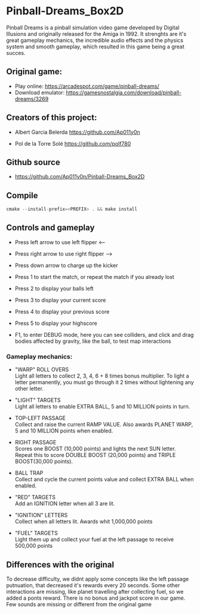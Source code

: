# Pinball-Dreams_Box2D
Pinball Dreams is a pinball simulation video game developed by Digital Illusions and originally released for the Amiga in 1992.
It strenghts are it's great gameplay mechanics, the incredible audio effects and the physics system and smooth gameplay, which resulted in this game being a great succes.

## Original game:
* Play online:
https://arcadespot.com/game/pinball-dreams/
* Download emulator:
https://gamesnostalgia.com/download/pinball-dreams/3269

## Creators of this project:
* Albert Garcia Belerda
https://github.com/Ap011y0n

* Pol de la Torre Solé
https://github.com/polf780

## Github source
* https://github.com/Ap011y0n/Pinball-Dreams_Box2D

## Compile

```c
cmake --install-prefix=<PREFIX> . && make install

```

## Controls and gameplay
* Press left arrow to use left flipper <--
* Press right arrow to use right flipper -->
* Press down arrow to charge up the kicker
* Press 1 to start the match, or repeat the match if you already lost
* Press 2 to display your balls left
* Press 3 to display your current score
* Press 4 to display your previous score
* Press 5 to display your highscore

* F1, to enter DEBUG mode, here you can see colliders, and click and drag bodies affected by gravity, like the ball, to test map interactions

### Gameplay mechanics:

* "WARP" ROLL OVERS               
Light all letters to  collect 2, 3, 4, 6 + 8 times bonus multiplier. To light a letter permanently, you must go through it 2 times without lightening any other letter.

* "LIGHT" TARGETS                     
Light  all letters to enable  EXTRA BALL, 5 and 10 MILLION points  in turn.

* TOP-LEFT PASSAGE                 
Collect and raise the current RAMP VALUE. Also awards  PLANET WARP, 5 and 10 MILLION  points when enabled.

* RIGHT PASSAGE                 
Scores  one BOOST  (10,000 points) and  lights the next SUN letter. Repeat this to score DOUBLE BOOST (20,000 points) and TRIPLE BOOST(30,000 points).

* BALL TRAP             
Collect  and cycle  the current  points value  and collect EXTRA BALL when enabled.

* "RED" TARGETS          
Add an IGNITION letter when all 3 are lit.

* "IGNITION" LETTERS     
Collect when all letters lit. Awards whit 1,000,000 points

* "FUEL" TARGETS     
Light them up and collect your fuel at the left passage to receive 500,000 points

## Differences with the original
To decrease difficulty, we didnt apply some concepts like the left passage putnuation, that decreased it's rewards every 20 seconds.
Some other interactions are missing, like planet travelling after collecting fuel, so we added a ponts reward. 
There is no bonus and jackpot score in our game.
Few sounds are missing or different from the original game
